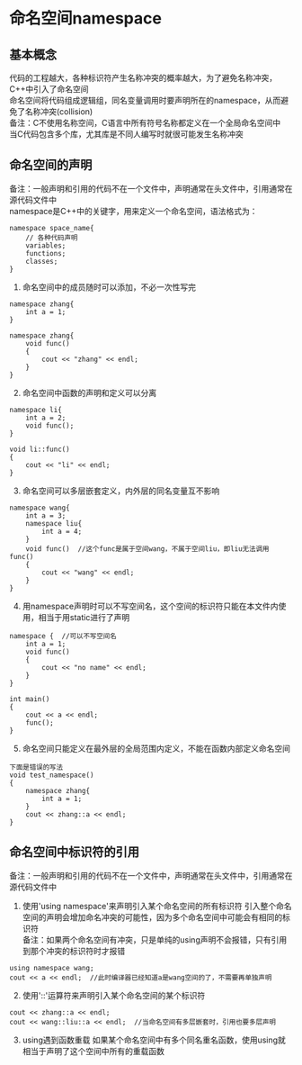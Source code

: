 # 命名空间namespace

## 基本概念
代码的工程越大，各种标识符产生名称冲突的概率越大，为了避免名称冲突，C++中引入了命名空间  
命名空间将代码组成逻辑组，同名变量调用时要声明所在的namespace，从而避免了名称冲突(collision)  
备注：C不使用名称空间，C语言中所有符号名称都定义在一个全局命名空间中  
当C代码包含多个库，尤其库是不同人编写时就很可能发生名称冲突  


## 命名空间的声明
备注：一般声明和引用的代码不在一个文件中，声明通常在头文件中，引用通常在源代码文件中  
namespace是C++中的关键字，用来定义一个命名空间，语法格式为：  
```
namespace space_name{
	// 各种代码声明
	variables;
	functions;
	classes;
}
```
1. 命名空间中的成员随时可以添加，不必一次性写完
```
namespace zhang{
	int a = 1;
}

namespace zhang{
	void func()
	{
		cout << "zhang" << endl;
	}
}
```
2. 命名空间中函数的声明和定义可以分离
```
namespace li{
	int a = 2;
	void func();
}

void li::func()
{
	cout << "li" << endl;
}
```
3. 命名空间可以多层嵌套定义，内外层的同名变量互不影响
```
namespace wang{
	int a = 3;
	namespace liu{
		int a = 4;
	}
	void func()  //这个func是属于空间wang，不属于空间liu，即liu无法调用func()
	{
		cout << "wang" << endl;
	}
}
```
4. 用namespace声明时可以不写空间名，这个空间的标识符只能在本文件内使用，相当于用static进行了声明
```
namespace {  //可以不写空间名
	int a = 1;
	void func()
	{
		cout << "no name" << endl;
	}
}

int main()
{
	cout << a << endl;
	func();
}
```
5. 命名空间只能定义在最外层的全局范围内定义，不能在函数内部定义命名空间
```
下面是错误的写法
void test_namespace()
{
	namespace zhang{
		int a = 1;
	}
	cout << zhang::a << endl;
}

```


## 命名空间中标识符的引用
备注：一般声明和引用的代码不在一个文件中，声明通常在头文件中，引用通常在源代码文件中  
1. 使用'using namespace'来声明引入某个命名空间的所有标识符
引入整个命名空间的声明会增加命名冲突的可能性，因为多个命名空间中可能会有相同的标识符  
备注：如果两个命名空间有冲突，只是单纯的using声明不会报错，只有引用到那个冲突的标识符时才报错  
```
using namespace wang;
cout << a << endl;  //此时编译器已经知道a是wang空间的了，不需要再单独声明
```
2. 使用'::'运算符来声明引入某个命名空间的某个标识符
```
cout << zhang::a << endl;
cout << wang::liu::a << endl;  //当命名空间有多层嵌套时，引用也要多层声明
```
3. using遇到函数重载
如果某个命名空间中有多个同名重名函数，使用using就相当于声明了这个空间中所有的重载函数  

